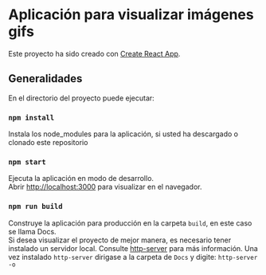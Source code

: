 # Aplicación para visualizar imágenes gifs

Este proyecto ha sido creado con [Create React App](https://github.com/facebook/create-react-app).

## Generalidades
En el directorio del proyecto puede ejecutar:

### `npm install`
Instala los node_modules para la aplicación, si usted ha descargado o clonado este repositorio

### `npm start`
Ejecuta la aplicación en modo de desarrollo.\
Abrir [http://localhost:3000](http://localhost:3000) para visualizar en el navegador.

### `npm run build`
Construye la aplicación para producción en la carpeta `build`, en este caso se llama Docs.\
Si desea visualizar el proyecto de mejor manera, es necesario tener instalado un servidor local.
Consulte [http-server](https://www.npmjs.com/package/http-server) para más información.
Una vez instalado `http-server` dirigase a la carpeta de `Docs` y digite: `http-server -o`
